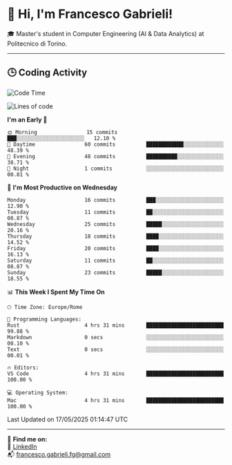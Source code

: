 # 👋 Hi, I'm Francesco Gabrieli!

🎓 Master's student in Computer Engineering (AI & Data Analytics) at Politecnico di Torino.  

---

## 🕒 Coding Activity

<!--START_SECTION:waka-->
![Code Time](http://img.shields.io/badge/Code%20Time-39%20hrs%2042%20mins-blue)

![Lines of code](https://img.shields.io/badge/From%20Hello%20World%20I%27ve%20Written-46.8%20thousand%20lines%20of%20code-blue)

**I'm an Early 🐤** 

```text
🌞 Morning                15 commits          ███░░░░░░░░░░░░░░░░░░░░░░   12.10 % 
🌆 Daytime                60 commits          ████████████░░░░░░░░░░░░░   48.39 % 
🌃 Evening                48 commits          ██████████░░░░░░░░░░░░░░░   38.71 % 
🌙 Night                  1 commits           ░░░░░░░░░░░░░░░░░░░░░░░░░   00.81 % 
```
📅 **I'm Most Productive on Wednesday** 

```text
Monday                   16 commits          ███░░░░░░░░░░░░░░░░░░░░░░   12.90 % 
Tuesday                  11 commits          ██░░░░░░░░░░░░░░░░░░░░░░░   08.87 % 
Wednesday                25 commits          █████░░░░░░░░░░░░░░░░░░░░   20.16 % 
Thursday                 18 commits          ████░░░░░░░░░░░░░░░░░░░░░   14.52 % 
Friday                   20 commits          ████░░░░░░░░░░░░░░░░░░░░░   16.13 % 
Saturday                 11 commits          ██░░░░░░░░░░░░░░░░░░░░░░░   08.87 % 
Sunday                   23 commits          █████░░░░░░░░░░░░░░░░░░░░   18.55 % 
```


📊 **This Week I Spent My Time On** 

```text
🕑︎ Time Zone: Europe/Rome

💬 Programming Languages: 
Rust                     4 hrs 31 mins       █████████████████████████   99.88 % 
Markdown                 0 secs              ░░░░░░░░░░░░░░░░░░░░░░░░░   00.10 % 
Text                     0 secs              ░░░░░░░░░░░░░░░░░░░░░░░░░   00.01 % 

🔥 Editors: 
VS Code                  4 hrs 31 mins       █████████████████████████   100.00 % 

💻 Operating System: 
Mac                      4 hrs 31 mins       █████████████████████████   100.00 % 
```


 Last Updated on 17/05/2025 01:14:47 UTC
<!--END_SECTION:waka-->


---



🔗 **Find me on:**  
💼 [LinkedIn](https://www.linkedin.com/in/francesco-gabrieli)  
📬 francesco.gabrieli.fg@gmail.com  



